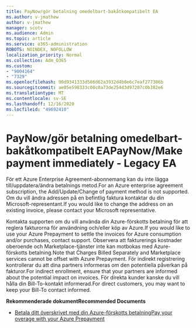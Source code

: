```yaml
---
title: PayNow/gör betalning omedelbart-bakåtkompatibelt EA
ms.author: v-jmathew
author: v-jmathew
manager: scotv
ms.audience: Admin
ms.topic: article
ms.service: o365-administration
ROBOTS: NOINDEX, NOFOLLOW
localization_priority: Normal
ms.collection: Adm_O365
ms.custom:
- "9004164"
- "7329"
ms.openlocfilehash: 90d9341333d586d62a3932d4b8e6c7eaf277386b
ms.sourcegitcommit: ae05e598333c08c0a73de254d3d97207c0b382e6
ms.translationtype: MT
ms.contentlocale: sv-SE
ms.lasthandoff: 12/16/2020
ms.locfileid: "49692410"
---
```

# <a name="paynowmake-payment-immediately---legacy-ea"></a><span data-ttu-id="08aaa-102">PayNow/gör betalning omedelbart-bakåtkompatibelt EA</span><span class="sxs-lookup"><span data-stu-id="08aaa-102">PayNow/Make payment immediately - Legacy EA</span></span>

<span data-ttu-id="08aaa-103">För ett Azure Enterprise Agreement-abonnemang kan du inte lägga till/uppdatera/ändra betalnings metod.</span><span class="sxs-lookup"><span data-stu-id="08aaa-103">For an Azure enterprise agreement subscription, the Add/Update/Change of payment method is not supported.</span></span> <span data-ttu-id="08aaa-104">Om du vill ändra adressen på en befintlig faktura kontaktar du din Microsoft-representant.</span><span class="sxs-lookup"><span data-stu-id="08aaa-104">If you would like to change the address on an existing invoice, please contact your Microsoft representative.</span></span>

<span data-ttu-id="08aaa-105">Kontakta supporten om du vill använda din Azure-förskotts betalning för att reglera fakturorna för användning och/eller köp av Azure.</span><span class="sxs-lookup"><span data-stu-id="08aaa-105">If you would like to use your Azure Prepayment to settle the invoices for Azure consumption and/or purchases, contact support.</span></span> <span data-ttu-id="08aaa-106">Observera att fakturerings kostnader oberoende och Marketplace-tjänster inte kan motbokas med Azure-förskotts betalning.</span><span class="sxs-lookup"><span data-stu-id="08aaa-106">Note that Charges Billed Separately and Marketplace services cannot be offset with Azure Prepayment.</span></span> <span data-ttu-id="08aaa-107">För indirekt registrering kontrollerar du att dina partners informeras om den potentiella påverkan på fakturor.</span><span class="sxs-lookup"><span data-stu-id="08aaa-107">For indirect enrollment, ensure that your partners are informed about the potential impact on invoices.</span></span> <span data-ttu-id="08aaa-108">För direkta kunder kanske du vill hålla din Bill-To-kontakt informerad.</span><span class="sxs-lookup"><span data-stu-id="08aaa-108">For direct customers, you may want to keep your Bill-To contact informed.</span></span>

<span data-ttu-id="08aaa-109">**Rekommenderade dokument**</span><span class="sxs-lookup"><span data-stu-id="08aaa-109">**Recommended Documents**</span></span>

- [<span data-ttu-id="08aaa-110">Betala ditt överskrivet med din Azure-förskotts betalning</span><span class="sxs-lookup"><span data-stu-id="08aaa-110">Pay your overage with your Azure Prepayment</span></span>](https://docs.microsoft.com/azure/cost-management-billing/manage/ea-portal-enrollment-invoices#pay-your-overage-with-your-azure-prepayment)
